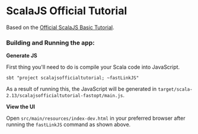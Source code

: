 # ScalaJS Official Tutorial

Based on the [Official ScalaJS Basic Tutorial](https://www.scala-js.org/doc/tutorial/basic/).

### Building and Running the app:

**Generate JS**

First thing you'll need to do is compile your Scala code into JavaScript. 

```shell
sbt "project scalajsofficialtutorial; ~fastLinkJS"
```
As a result of running this, the JavaScript will be generated in `target/scala-2.13/scalajsofficialtutorial-fastopt/main.js`.

**View the UI**

Open `src/main/resources/index-dev.html` in your preferred browser after running the `fastLinkJS` command as shown above.
